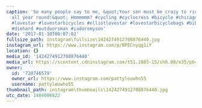 ```yaml
---
caption: 'So many people say to me, &quot;Your son must be crazy to ride his bicycle
  all year round!&quot; Hmmmmmm? #cycling #cyclocross #bicycle #chicago #cyclocrosschicago
  #lovestar #lovestarbicycles #elliotlovestar #lovestarbicyclebags #bikebags #lovestarfactoryteam
  #diehard #outdoorsman #iadoremyson'
date: '2017-01-10T00:07:02'
fullsize_path: instagram\fullsize\1424274912708876440.jpg
instagram_url: https://www.instagram.com/p/BPECnyqg1iY
location: {}
media_id: '1424274912708876440'
media_url: https://scontent.cdninstagram.com/t51.2885-15/sh0.08/e35/p640x640/15802499_1930934700468202_1095877162025615360_n.jpg?ig_cache_key=MTQyNDI3NDkxMjcwODg3NjQ0MA%3D%3D.2
owner:
  id: '720746579'
  owner_url: https://www.instagram.com/pattylouwho55
  username: pattylouwho55
thumbnail_path: instagram\thumbnails\1424274912708876440.jpg
utc_date: 1484006822
---
```

